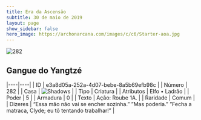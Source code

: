 ```yaml
---
title: Era da Ascensão
subtitle: 30 de maio de 2019
layout: page
show_sidebar: false
hero_image: https://archonarcana.com/images/c/c6/Starter-aoa.jpg
---
```


![282](https://cdn.keyforgegame.com/media/card_front/pt/435_282_CP5Q496F86GH_pt.png)

## Gangue do Yangtzé

|----|----|
| ID | e3a8d05a-252a-4d07-bebe-8a5b69efb98c |
| Número | 282 |
| Casa | ![Shadows](https://archonarcana.com/images/thumb/e/ee/Shadows.png/22px-Shadows.png "Sombras") |
| Tipo | Criatura |
| Atributos | Elfo • Ladrão |
| Poder | 5 |
| Armadura | 0 |
| Texto | Ação: Roube 1A. |
| Raridade | Comum |
| Dizeres | “Essa mão não vai se encher sozinha.” ”Mas poderia.””Fecha a matraca, Clyde; eu tô tentando trabalhar!” |
